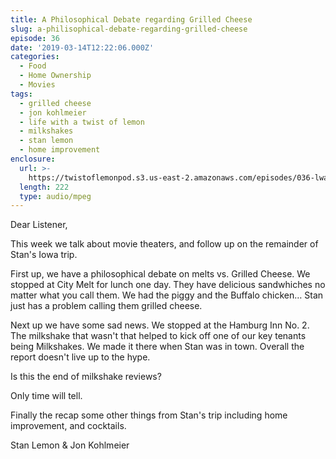 ```yaml
---
title: A Philosophical​ Debate regarding Grilled Cheese
slug: a-philisophical-debate-regarding-grilled-cheese
episode: 36
date: '2019-03-14T12:22:06.000Z'
categories:
  - Food
  - Home Ownership
  - Movies
tags:
  - grilled cheese
  - jon kohlmeier
  - life with a twist of lemon
  - milkshakes
  - stan lemon
  - home improvement
enclosure:
  url: >-
    https://twistoflemonpod.s3.us-east-2.amazonaws.com/episodes/036-lwatol-20190314.mp3
  length: 222
  type: audio/mpeg
---
```


Dear Listener,

This week we talk about movie theaters, and follow up on the remainder of Stan's Iowa trip.

First up, we have a philosophical debate on melts vs. Grilled Cheese. We stopped at City Melt for lunch one day. They have delicious sandwhiches no matter what you call them. We had the piggy and the Buffalo chicken… Stan just has a problem calling them grilled cheese.

Next up we have some sad news. We stopped at the Hamburg Inn No. 2. The milkshake that wasn't that helped to kick off one of our key tenants being Milkshakes. We made it there when Stan was in town. Overall the report doesn't live up to the hype.

Is this the end of milkshake reviews?

Only time will tell.

Finally the recap some other things from Stan's trip including home improvement, and cocktails.

Stan Lemon & Jon Kohlmeier

